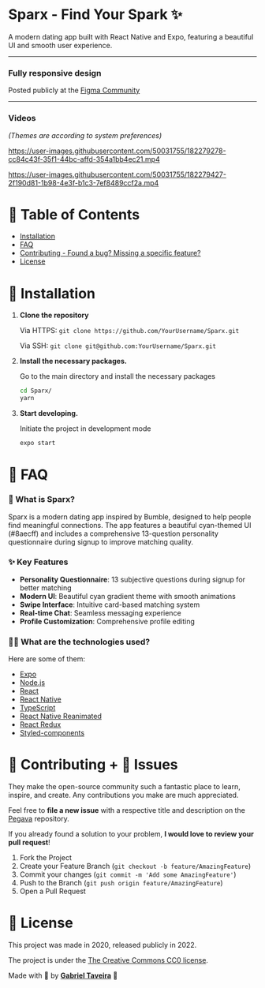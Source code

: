 # Sparx - Find Your Spark ✨

A modern dating app built with React Native and Expo, featuring a beautiful UI and smooth user experience.

---

### Fully responsive design
Posted publicly at the [Figma Community](https://www.figma.com/community/file/1128472053077012222)

---

### **Videos**

_(Themes are according to system preferences)_


https://user-images.githubusercontent.com/50031755/182279278-cc84c43f-35f1-44bc-affd-354a1bb4ec21.mp4

https://user-images.githubusercontent.com/50031755/182279427-2f190d81-1b98-4e3f-b1c3-7ef8489ccf2a.mp4


# :pushpin: Table of Contents

- [Installation](#construction_worker-installation)
- [FAQ](#postbox-faq)
- [Contributing - Found a bug? Missing a specific feature?](#tada-contributing--bug-issues)
- [License](#closed_book-license)

# :construction_worker: Installation

1. **Clone the repository**

   Via HTTPS: `git clone https://github.com/YourUsername/Sparx.git`

   Via SSH: `git clone git@github.com:YourUsername/Sparx.git`

2. **Install the necessary packages.**

   Go to the main directory and install the necessary packages

   ```sh
   cd Sparx/
   yarn
   ```

3. **Start developing.**

   Initiate the project in development mode

   ```sh
   expo start
   ```

# :postbox: FAQ

### 🙋‍ What is Sparx?

Sparx is a modern dating app inspired by Bumble, designed to help people find meaningful connections. The app features a beautiful cyan-themed UI (#8aecff) and includes a comprehensive 13-question personality questionnaire during signup to improve matching quality.

### ✨ Key Features

- **Personality Questionnaire**: 13 subjective questions during signup for better matching
- **Modern UI**: Beautiful cyan gradient theme with smooth animations
- **Swipe Interface**: Intuitive card-based matching system
- **Real-time Chat**: Seamless messaging experience
- **Profile Customization**: Comprehensive profile editing

### 👨‍🔬 What are the technologies used?

Here are some of them:

- [Expo](https://expo.io/)
- [Node.js](https://nodejs.org/en/)
- [React](https://pt-br.reactjs.org/)
- [React Native](https://reactnative.dev/)
- [TypeScript](https://www.typescriptlang.org/)
- [React Native Reanimated](https://docs.swmansion.com/react-native-reanimated/)
- [React Redux](https://github.com/reduxjs/react-redux)
- [Styled-components](https://github.com/styled-components/styled-components)

# :tada: Contributing + :bug: Issues

They make the open-source community such a fantastic place to learn, inspire, and create. Any contributions you make are much appreciated.

Feel free to **file a new issue** with a respective title and description on the [Pegava](https://github.com/GSTJ/PegavaDatingApp/issues) repository.

If you already found a solution to your problem, **I would love to review your pull request**!

1. Fork the Project
2. Create your Feature Branch (`git checkout -b feature/AmazingFeature`)
3. Commit your changes (`git commit -m 'Add some AmazingFeature'`)
4. Push to the Branch (`git push origin feature/AmazingFeature`)
5. Open a Pull Request

# :closed_book: License

This project was made in 2020, released publicly in 2022.

The project is under the [The Creative Commons CC0 license](https://github.com/GSTJ/PegavaDatingApp/master/LICENSE).

Made with 💖 by [**Gabriel Taveira**](https://github.com/GSTJ) 🚀
